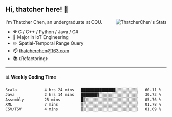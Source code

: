 ## Hi, thatcher here! :wave:

<img align="right" src="https://github-readme-stats.vercel.app/api?username=thatcherchen&title_color=333&text_color=777" alt="ThatcherChen's Stats" >

I'm Thatcher Chen, an undergraduate at CQU.

- :hammer_and_pick:  C / C++ / Python / Java / C# 
- :seedling:  Major in IoT Engineering
- :pencil2:  Spatial-Temporal Range Query
- :mailbox: thatcherchen@163.com
- :books: 《Refactoring》

---

#### :bar_chart: Weekly Coding Time

<!--START_SECTION:waka-->

```txt
Scala            4 hrs 24 mins   ███████████████░░░░░░░░░░   60.11 %
Java             2 hrs 14 mins   ███████▓░░░░░░░░░░░░░░░░░   30.73 %
Assembly         25 mins         █▒░░░░░░░░░░░░░░░░░░░░░░░   05.76 %
XML              7 mins          ▒░░░░░░░░░░░░░░░░░░░░░░░░   01.78 %
CSV/TSV          4 mins          ▒░░░░░░░░░░░░░░░░░░░░░░░░   01.09 %
```

<!--END_SECTION:waka-->

